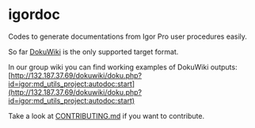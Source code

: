 # igordoc

Codes to generate documentations from Igor Pro user procedures easily.

So far [DokuWiki](https://en.wikipedia.org/wiki/DokuWiki) is the only supported target format.

In our group wiki you can find working examples of DokuWiki outputs: [http://132.187.37.69/dokuwiki/doku.php?id=igor:md_utils_project:autodoc:start](http://132.187.37.69/dokuwiki/doku.php?id=igor:md_utils_project:autodoc:start)

Take a look at [CONTRIBUTING.md](CONTRIBUTING.md) if you want to contribute.
